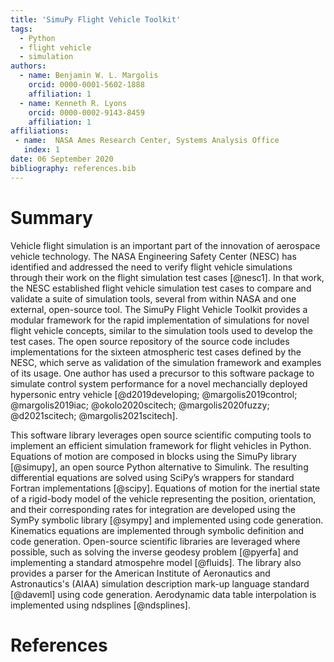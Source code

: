 ```yaml
---
title: 'SimuPy Flight Vehicle Toolkit'
tags:
  - Python
  - flight vehicle 
  - simulation
authors:
  - name: Benjamin W. L. Margolis
    orcid: 0000-0001-5602-1888
    affiliation: 1
  - name: Kenneth R. Lyons
    orcid: 0000-0002-9143-8459
    affiliation: 1
affiliations:
 - name:  NASA Ames Research Center, Systems Analysis Office
   index: 1
date: 06 September 2020
bibliography: references.bib
---
```


# Summary

Vehicle flight simulation is an important part of the innovation of aerospace vehicle technology. The NASA Engineering Safety Center (NESC) has identified and addressed the need to verify flight vehicle simulations through their work on the flight simulation test cases [@nesc1]. In that work, the NESC established flight vehicle simulation test cases to compare and validate a suite of simulation tools, several from within NASA and one external, open-source tool. The SimuPy Flight Vehicle Toolkit provides a modular framework for the rapid implementation of simulations for novel flight vehicle concepts, similar to the simulation tools used to develop the test cases. The open source repository of the source code includes implementations for the sixteen atmospheric test cases defined by the NESC, which serve as validation of the simulation framework and examples of its usage. One author has used a precursor to this software package to simulate control system performance for a novel mechancially deployed hypersonic entry vehicle [@d2019developing; @margolis2019control; @margolis2019iac; @okolo2020scitech; @margolis2020fuzzy; @d2021scitech; @margolis2021scitech].

This software library leverages open source scientific computing tools to implement an efficient simulation framework for flight vehicles in Python. Equations of motion are composed in blocks using the SimuPy library [@simupy], an open source Python alternative to Simulink. The resulting differential equations are solved using SciPy’s wrappers for standard Fortran implementations [@scipy]. Equations of motion for the inertial state of a rigid-body model of the vehicle representing the position, orientation, and their corresponding rates for integration are developed using the SymPy symbolic library [@sympy] and implemented using code generation. Kinematics equations are implemented through symbolic definition and code generation. Open-source scientific libraries are leveraged where possible, such as solving the inverse geodesy problem [@pyerfa] and implementing a standard atmospehre model [@fluids]. The library also provides a parser for the American Institute of Aeronautics and Astronautics's (AIAA) simulation description mark-up language standard [@daveml] using code generation. Aerodynamic data table interpolation is implemented using ndsplines [@ndsplines].

# References

